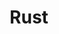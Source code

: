 ---
title: "Rust"
price: "TBA"
desc: "Bez opisa"
img_path: "/assets/img/A.MIG-1254.jpg"
brand: AMMO
available: true
special_offer: false
soon: false
cat: "AMMO-OILBRUSHERS"
subcat: ""
subsubcat: ""
---